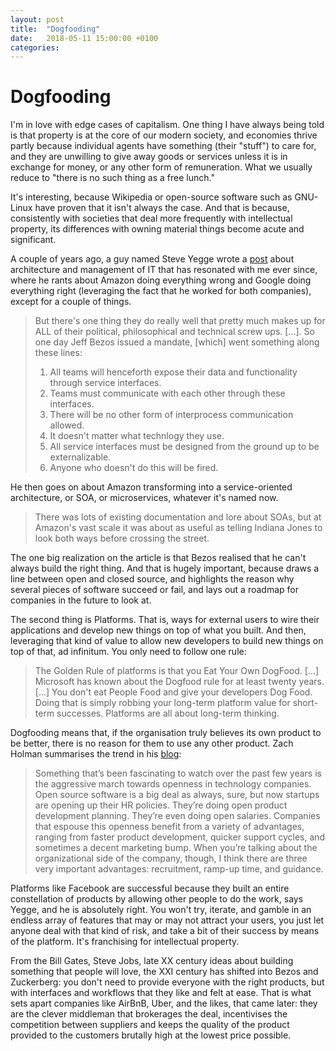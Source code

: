 ```yaml
---
layout: post
title:  "Dogfooding"
date:   2018-05-11 15:00:00 +0100
categories:
---
```

# Dogfooding
I'm in love with edge cases of capitalism. One thing I have always being told is that property is at the core of our modern society, and economies thrive partly because individual agents have something (their "stuff") to care for, and they are unwilling to give away goods or services unless it is in exchange for money, or any other form of remuneration. What we usually reduce to "there is no such thing as a free lunch."

It's interesting, because Wikipedia or open-source software such as GNU-Linux have proven that it isn't always the case. And that is because, consistently with societies that deal more frequently with intellectual property, its differences with owning material things become acute and significant.

A couple of years ago, a guy named Steve Yegge wrote a [post](https://plus.google.com/+RipRowan/posts/eVeouesvaVX) about architecture and management of IT that has resonated with me ever since, where he rants about Amazon doing everything wrong and Google doing everything right (leveraging the fact that he worked for both companies), except for a couple of things.

>But there's one thing they do really well that pretty much makes up for ALL of their political, philosophical and technical screw ups. [...]. So one day Jeff Bezos issued a mandate, [which] went something along these lines:
> 1. All teams will henceforth expose their data and functionality through service interfaces.
> 2. Teams must communicate with each other through these interfaces.
> 3. There will be no other form of interprocess communication allowed.
> 4. It doesn't matter what technlogy they use.
> 5. All service interfaces must be designed from the ground up to be externalizable.
> 6. Anyone who doesn't do this will be fired.

He then goes on about Amazon transforming into a service-oriented architecture, or SOA, or microservices, whatever it's named now.

>There was lots of existing documentation and lore about SOAs, but at Amazon's vast scale it was about as useful as telling Indiana Jones to look both ways before crossing the street.

The one big realization on the article is that Bezos realised that he can't always build the right thing. And that is hugely important, because draws a line between open and closed source, and highlights the reason why several pieces of software succeed or fail, and lays out a roadmap for companies in the future to look at.

The second thing is Platforms. That is, ways for external users to wire their applications and develop new things on top of what you built. And then, leveraging that kind of value to allow new developers to build new things on top of that, ad infinitum. You only need to follow one rule:

>The Golden Rule of platforms is that you Eat Your Own DogFood. [...] Microsoft has known about the Dogfood rule for at least twenty years. [...] You don't eat People Food and give your developers Dog Food. Doing that is simply robbing your long-term platform value for short-term successes. Platforms are all about long-term thinking.

Dogfooding means that, if the organisation truly believes its own product to be better, there is no reason for them to use any other product. Zach Holman summarises the trend in his [blog](https://zachholman.com/posts/dogfooding-culture):

>Something that’s been fascinating to watch over the past few years is the aggressive march towards openness in technology companies. Open source software is a big deal as always, sure, but now startups are opening up their HR policies. They’re doing open product development planning. They’re even doing open salaries.
> Companies that espouse this openness benefit from a variety of advantages, ranging from faster product development, quicker support cycles, and sometimes a decent marketing bump. When you’re talking about the organizational side of the company, though, I think there are three very important advantages: recruitment, ramp-up time, and guidance.


Platforms like Facebook are successful because they built an entire constellation of products by allowing other people to do the work, says Yegge, and he is absolutely right. You won't try, iterate, and gamble in an endless array of features that may or may not attract your users, you just let anyone deal with that kind of risk, and take a bit of their success by means of the platform. It's franchising for intellectual property.

From the Bill Gates, Steve Jobs, late XX century ideas about building something that people will love, the XXI century has shifted into Bezos and Zuckerberg: you don't need to provide everyone with the right products, but with interfaces and workflows that they like and felt at ease. That is what sets apart companies like AirBnB, Uber, and the likes, that came later: they are the clever middleman that brokerages the deal, incentivises the competition between suppliers and keeps the quality of the product provided to the customers brutally high at the lowest price possible.
